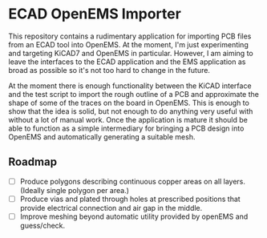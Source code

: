 # ECAD OpenEMS Importer

This repository contains a rudimentary application for importing PCB files from an ECAD tool into
OpenEMS. At the moment, I'm just experimenting and targeting KiCAD7 and OpenEMS in particular.
However, I am aiming to leave the interfaces to the ECAD application and the EMS application as
broad as possible so it's not too hard to change in the future. 

At the moment there is enough functionality between the KiCAD interface and the test script to
import the rough outline of a PCB and approximate the shape of some of the traces on the board
in OpenEMS. This is enough to show that the idea is solid, but not enough to do anything very useful
with without a lot of manual work. Once the application is mature it should be able to function as a
simple intermediary for bringing a PCB design into OpenEMS and automatically generating a suitable
mesh.

## Roadmap

- [ ] Produce polygons describing continuous copper areas on all layers.
      (Ideally single polygon per area.)
- [ ] Produce vias and plated through holes at prescribed positions that provide electrical
      connection and air gap in the middle.
- [ ] Improve meshing beyond automatic utility provided by openEMS and guess/check.
